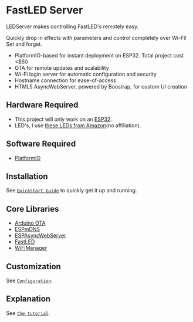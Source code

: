 # FastLED Server

LEDServer makes controlling FastLED's remotely easy.

Quickly drop in effects with parameters and control completely over Wi-Fi! Set and forget.

* PlatformIO-based for instant deployment on ESP32. Total project cost <$50
* OTA for remote updates and scalability
* Wi-Fi login server for automatic configuration and security
* Hostname connection for ease-of-access
* HTML5 AsyncWebServer, powered by Boostrap, for custom UI creation

## Hardware Required

* This project will only work on an <a href="https://www.mouser.com/ProductDetail/Espressif-Systems/ESP32-DevKitC-32UE/?qs=GedFDFLaBXFguOYDKoZ3jA%3D%3D">ESP32</a>.
* LED's, I use <a href="https://www.amazon.com/BTF-LIGHTING-Flexible-Individually-Addressable-Non-waterproof/dp/B01CDTEJBG">these LEDs from Amazon</a>(no affiliation).

## Software Required

* <a href="https://github.com/platformio/platformio-core">PlatformIO</a>

## Installation

See [`Quickstart Guide`](QUICKSTART.md) to quickly get it up and running.

## Core Libraries

* <a href="https://github.com/espressif/arduino-esp32/tree/master/libraries/ArduinoOTA">Arduino OTA</a>
* <a href="https://github.com/espressif/arduino-esp32/tree/master/libraries/ESPmDNS">ESPmDNS</a>
* <a href="https://github.com/me-no-dev/ESPAsyncWebServer">ESPAsyncWebServer</a>
* <a href="https://github.com/FastLED/FastLED">FastLED</a>
* <a href="https://github.com/tzapu/WiFiManager/">WiFiManager</a>

## Customization

See [`Configuration`](CONFIGURATION.md).

## Explanation

See [`the tutorial`](TUTORIAL.md).
